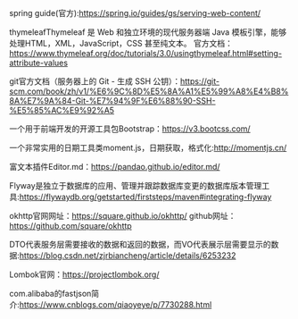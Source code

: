 spring guide(官方):https://spring.io/guides/gs/serving-web-content/

thymeleafThymeleaf 是 Web 和独立环境的现代服务器端 Java 模板引擎，能够处理HTML，XML，JavaScript，CSS 甚至纯文本。
官方文档：https://www.thymeleaf.org/doc/tutorials/3.0/usingthymeleaf.html#setting-attribute-values

git官方文档（服务器上的 Git - 生成 SSH 公钥）：https://git-scm.com/book/zh/v1/%E6%9C%8D%E5%8A%A1%E5%99%A8%E4%B8%8A%E7%9A%84-Git-%E7%94%9F%E6%88%90-SSH-%E5%85%AC%E9%92%A5

一个用于前端开发的开源工具包Bootstrap：https://v3.bootcss.com/

一个非常实用的日期工具类moment.js，日期获取，格式化:http://momentjs.cn/

富文本插件Editor.md：https://pandao.github.io/editor.md/

Flyway是独立于数据库的应用、管理并跟踪数据库变更的数据库版本管理工具:https://flywaydb.org/getstarted/firststeps/maven#integrating-flyway

okhttp官网网址：https://square.github.io/okhttp/  github网址：https://github.com/square/okhttp

DTO代表服务层需要接收的数据和返回的数据，而VO代表展示层需要显示的数据:https://blog.csdn.net/zjrbiancheng/article/details/6253232

Lombok官网：https://projectlombok.org/

com.alibaba的fastjson简介:https://www.cnblogs.com/qiaoyeye/p/7730288.html


